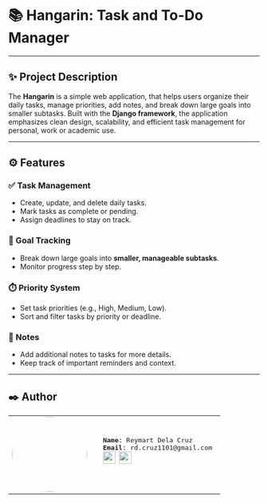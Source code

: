 # 📚 Hangarin: Task and To-Do Manager
---
## ✨ Project Description
The **Hangarin** is a simple web application, that helps users organize their daily tasks, manage priorities, add notes, and break down large goals into smaller subtasks. Built with the **Django framework**, the application emphasizes clean design, scalability, and efficient task management for personal, work or academic use.

---

## ⚙️ Features

### ✅ Task Management
- Create, update, and delete daily tasks.  
- Mark tasks as complete or pending.  
- Assign deadlines to stay on track.  

### 🎯 Goal Tracking
- Break down large goals into **smaller, manageable subtasks**.  
- Monitor progress step by step.  

### ⏱️ Priority System
- Set task priorities (e.g., High, Medium, Low).  
- Sort and filter tasks by priority or deadline.  

### 📝 Notes
- Add additional notes to tasks for more details.  
- Keep track of important reminders and context.  

---

## ✒️ Author

<table>
  <tr>
    <td><img src="https://avatars.githubusercontent.com/u/173556691?v=4" width="150" style="border-radius:50%;" /></td>
    <td><pre>
  <b>Name</b>: Reymart Dela Cruz 
  <b>Email</b>: rd.cruz1101@gmail.com 
  <a href="https://facebook.com/"><img src="https://github.com/gauravghongde/social-icons/blob/master/PNG/Color/Facebook.png" width="25"/></a> <a href="https://github.com/n3mo1101"><img src="https://github.com/gauravghongde/social-icons/blob/master/PNG/Color/Github.png" width="25"></a>
    </pre></td>
  </tr>
</table>


